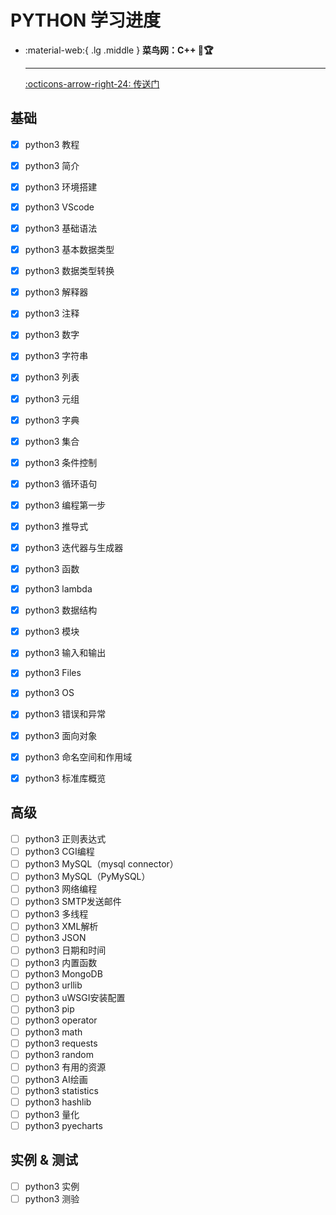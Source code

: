 # PYTHON 学习进度

<div class="grid cards" markdown>

-   :material-web:{ .lg .middle } __菜鸟网：C++ 🎯🏆__

    ---

    [:octicons-arrow-right-24: <a href="https://www.runoob.com/python3/python3-tutorial.html" target="_blank"> 传送门 </a>](#)

</div>

## 基础
- [x] python3 教程
- [x] python3 简介
- [x] python3 环境搭建
- [x] python3 VScode
- [x] python3 基础语法
- [x] python3 基本数据类型
- [x] python3 数据类型转换
- [x] python3 解释器
- [x] python3 注释
- [x] python3 数字
- [x] python3 字符串
- [x] python3 列表
- [x] python3 元组
- [x] python3 字典
- [x] python3 集合
- [x] python3 条件控制
- [x] python3 循环语句
- [x] python3 编程第一步
- [x] python3 推导式
- [x] python3 迭代器与生成器
- [x] python3 函数
- [x] python3 lambda
- [x] python3 数据结构
- [x] python3 模块
- [x] python3 输入和输出
- [x] python3 Files
- [x] python3 OS
- [x] python3 错误和异常
- [x] python3 面向对象
- [x] python3 命名空间和作用域
- [x] python3 标准库概览


## 高级
- [ ] python3 正则表达式
- [ ] python3 CGI编程
- [ ] python3 MySQL（mysql connector）
- [ ] python3 MySQL（PyMySQL）
- [ ] python3 网络编程
- [ ] python3 SMTP发送邮件
- [ ] python3 多线程
- [ ] python3 XML解析
- [ ] python3 JSON
- [ ] python3 日期和时间
- [ ] python3 内置函数
- [ ] python3 MongoDB
- [ ] python3 urllib
- [ ] python3 uWSGI安装配置
- [ ] python3 pip
- [ ] python3 operator
- [ ] python3 math
- [ ] python3 requests
- [ ] python3 random
- [ ] python3 有用的资源
- [ ] python3 AI绘画
- [ ] python3 statistics
- [ ] python3 hashlib
- [ ] python3 量化
- [ ] python3 pyecharts

## 实例 & 测试
- [ ] python3 实例
- [ ] python3 测验